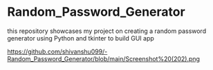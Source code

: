# Random_Password_Generator
this repository showcases my project on creating a random password generator using Python and tkinter to build GUI app



https://github.com/shivanshu099/-Random_Password_Generator/blob/main/Screenshot%20(202).png

